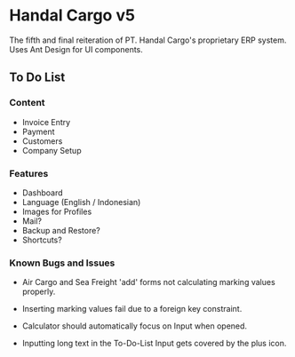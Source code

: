 # Handal Cargo v5

The fifth and final reiteration of PT. Handal Cargo's proprietary ERP system.  
Uses Ant Design for UI components.

## To Do List

### Content

- Invoice Entry
- Payment
- Customers
- Company Setup

### Features

- Dashboard
- Language (English / Indonesian)
- Images for Profiles
- Mail?
- Backup and Restore?
- Shortcuts?

### Known Bugs and Issues

- Air Cargo and Sea Freight 'add' forms not calculating marking values properly.
- Inserting marking values fail due to a foreign key constraint.

- Calculator should automatically focus on Input when opened.
- Inputting long text in the To-Do-List Input gets covered by the plus icon.
